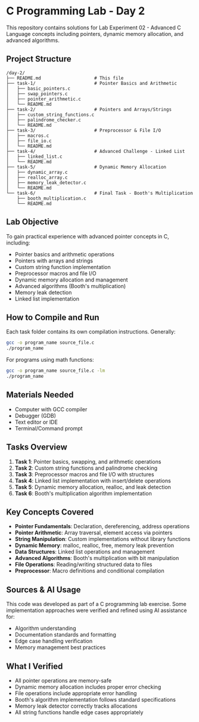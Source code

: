 # C Programming Lab - Day 2

This repository contains solutions for Lab Experiment 02 - Advanced C Language concepts including pointers, dynamic memory allocation, and advanced algorithms.

## Project Structure

```
/day-2/
├── README.md                    # This file
├── task-1/                      # Pointer Basics and Arithmetic
│   ├── basic_pointers.c
│   ├── swap_pointers.c
│   ├── pointer_arithmetic.c
│   └── README.md
├── task-2/                      # Pointers and Arrays/Strings
│   ├── custom_string_functions.c
│   ├── palindrome_checker.c
│   └── README.md
├── task-3/                      # Preprocessor & File I/O
│   ├── macros.c
│   ├── file_io.c
│   └── README.md
├── task-4/                      # Advanced Challenge - Linked List
│   ├── linked_list.c
│   └── README.md
├── task-5/                      # Dynamic Memory Allocation
│   ├── dynamic_array.c
│   ├── realloc_array.c
│   ├── memory_leak_detector.c
│   └── README.md
└── task-6/                      # Final Task - Booth's Multiplication
    ├── booth_multiplication.c
    └── README.md
```

## Lab Objective

To gain practical experience with advanced pointer concepts in C, including:
- Pointer basics and arithmetic operations
- Pointers with arrays and strings
- Custom string function implementation
- Preprocessor macros and file I/O
- Dynamic memory allocation and management
- Advanced algorithms (Booth's multiplication)
- Memory leak detection
- Linked list implementation

## How to Compile and Run

Each task folder contains its own compilation instructions. Generally:

```bash
gcc -o program_name source_file.c
./program_name
```

For programs using math functions:
```bash
gcc -o program_name source_file.c -lm
./program_name
```

## Materials Needed

- Computer with GCC compiler
- Debugger (GDB)
- Text editor or IDE
- Terminal/Command prompt

## Tasks Overview

1. **Task 1**: Pointer basics, swapping, and arithmetic operations
2. **Task 2**: Custom string functions and palindrome checking
3. **Task 3**: Preprocessor macros and file I/O with structures
4. **Task 4**: Linked list implementation with insert/delete operations
5. **Task 5**: Dynamic memory allocation, realloc, and leak detection
6. **Task 6**: Booth's multiplication algorithm implementation

## Key Concepts Covered

- **Pointer Fundamentals**: Declaration, dereferencing, address operations
- **Pointer Arithmetic**: Array traversal, element access via pointers
- **String Manipulation**: Custom implementations without library functions
- **Dynamic Memory**: malloc, realloc, free, memory leak prevention
- **Data Structures**: Linked list operations and management
- **Advanced Algorithms**: Booth's multiplication with bit manipulation
- **File Operations**: Reading/writing structured data to files
- **Preprocessor**: Macro definitions and conditional compilation

## Sources & AI Usage

This code was developed as part of a C programming lab exercise. Some implementation approaches were verified and refined using AI assistance for:
- Algorithm understanding
- Documentation standards and formatting
- Edge case handling verification
- Memory management best practices

## What I Verified

- All pointer operations are memory-safe
- Dynamic memory allocation includes proper error checking
- File operations include appropriate error handling
- Booth's algorithm implementation follows standard specifications
- Memory leak detector correctly tracks allocations
- All string functions handle edge cases appropriately
